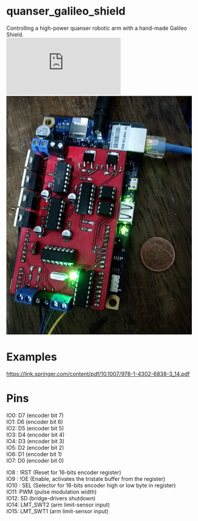 # quanser_galileo_shield
Controlling a high-power quanser robotic arm with a hand-made Galileo Shield.  
![Shield Schematic](https://github.com/Zatura/quanser-galileo-shield/blob/master/hardware/schematic.pdf)  
![shield](https://github.com/Zatura/quanser-galileo-shield/blob/master/images/working.jpg) 
# Examples

https://link.springer.com/content/pdf/10.1007/978-1-4302-6838-3_14.pdf

# Pins

IO0: D7 (encoder bit 7)  
IO1: D6 (encoder bit 6)  
IO2: D5 (encoder bit 5)  
IO3: D4 (encoder bit 4)  
IO4: D3 (encoder bit 3)  
IO5: D2 (encoder bit 2)  
IO6: D1 (encoder bit 1)  
IO7: D0 (encoder bit 0)  

IO8 :  !RST (Reset for 16-bits encoder register)  
IO9 :  !OE (Enable, activates the tristate buffer from the register)  
IO10 :  SEL (Selector for 16-bits encoder high or low byte in register)  
IO11:  PWM (pulse modulation width)  
IO12: SD (bridge-drivers shutdown)  
IO14: LMT_SWT2 (arm limit-sensor input)  
IO15: LMT_SWT1 (arm limit-sensor input)  
